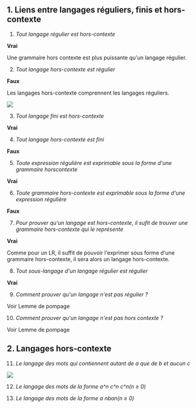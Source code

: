## 1. Liens entre langages réguliers, finis et hors-contexte
1. *Tout langage régulier est hors-contexte*

**Vrai**

Une grammaire hors contexte est plus puissante qu'un langage régulier.

2. *Tout langage hors-contexte est régulier*

**Faux**

Les langages hors-contexte comprennent les langages réguliers.

![](https://www.gaudry.be/img/language/chomsky.gif)

3. *Tout langage fini est hors-contexte*

**Vrai**

4. *Tout langage hors-contexte est fini*

**Faux**

5. *Toute expression régulière est exprimable sous la forme d'une grammaire horscontexte*

**Vrai**

6. *Toute grammaire hors-contexte est exprimable sous la forme d'une expression régulière*

**Faux**

7. *Pour prouver qu'un langage est hors-contexte, il sufit de trouver une grammaire
hors-contexte qui le représente*

**Vrai**

Comme pour un LR, il suffit de pouvoir l'exprimer sous forme d'une grammaire hors-contexte, il sera alors un langage hors-contexte.

8. *Tout sous-langage d'un langage régulier est régulier*

**Vrai**

9. *Comment prouver qu'un langage n'est pas régulier ?*

Voir Lemme de pompage

10. *Comment prouver qu'un langage n'est pas hors contexte ?*

Voir Lemme de pompage


## 2. Langages hors-contexte

11. *Le langage des mots qui contiennent autant de a que de b et aucun c*

![](https://i.ibb.co/CQS04L6/Capture-d-cran-2020-11-03-185620.png)

12. *Le langage des mots de la forme a^n c^n c^n(n ≥ 0)*

13. *Le langage des mots de la forme a
nban(n ≥ 0)*
